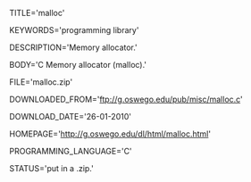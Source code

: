 
TITLE='malloc'

KEYWORDS='programming library'

DESCRIPTION='Memory allocator.'

BODY='C Memory allocator (malloc).'

FILE='malloc.zip'

DOWNLOADED_FROM='ftp://g.oswego.edu/pub/misc/malloc.c'

DOWNLOAD_DATE='26-01-2010'

HOMEPAGE='http://g.oswego.edu/dl/html/malloc.html'

PROGRAMMING_LANGUAGE='C'

STATUS='put in a .zip.'